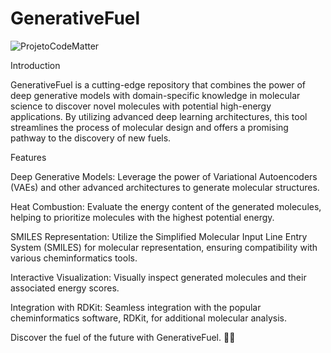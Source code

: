 # GenerativeFuel

![ProjetoCodeMatter](https://github.com/MarioChiaparini/GenerativeFuel/assets/45772937/d8104fd2-c739-43fb-93e6-ac4d0b1e91dc)


Introduction


GenerativeFuel is a cutting-edge repository that combines the power of deep generative models with domain-specific knowledge in molecular science to discover novel molecules with potential high-energy applications. By utilizing advanced deep learning architectures, this tool streamlines the process of molecular design and offers a promising pathway to the discovery of new fuels.

Features

Deep Generative Models: Leverage the power of Variational Autoencoders (VAEs) and other advanced architectures to generate molecular structures.

Heat Combustion: Evaluate the energy content of the generated molecules, helping to prioritize molecules with the highest potential energy.

SMILES Representation: Utilize the Simplified Molecular Input Line Entry System (SMILES) for molecular representation, ensuring compatibility with various cheminformatics tools.

Interactive Visualization: Visually inspect generated molecules and their associated energy scores.

Integration with RDKit: Seamless integration with the popular cheminformatics software, RDKit, for additional molecular analysis.

Discover the fuel of the future with GenerativeFuel. 🚀🧪

